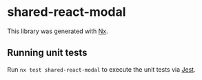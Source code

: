 # shared-react-modal

This library was generated with [Nx](https://nx.dev).

## Running unit tests

Run `nx test shared-react-modal` to execute the unit tests via [Jest](https://jestjs.io).
